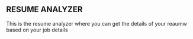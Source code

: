 ## RESUME ANALYZER
This is the resume analyzer where you can get the details of your reaumw based on your job details
